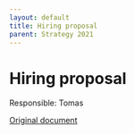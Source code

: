 ```yaml
---
layout: default
title: Hiring proposal
parent: Strategy 2021
---
```


# Hiring proposal

Responsible: Tomas

[Original document](https://docs.google.com/document/d/1uVeHYs6wOqRqQriZE7Y68JCNycXokVJX3K9y7d5t8mQ/edit#heading=h.ql8npoan2zxg)